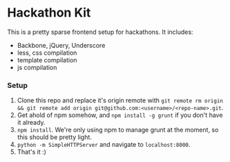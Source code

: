 # Hackathon Kit

This is a pretty sparse frontend setup for hackathons. It includes:

  - Backbone, jQuery, Underscore
  - less, css compilation
  - template compilation
  - js compilation

### Setup

1. Clone this repo and replace it's origin remote with `git remote rm origin && git remote add origin git@github.com:<username>/<repo-name>.git`.
2. Get ahold of npm somehow, and `npm install -g grunt` if you don't have it already.
3. `npm install`. We're only using npm to manage grunt at the moment, so this should be pretty light.
4. `python -m SimpleHTTPServer` and navigate to `localhost:8000`.
5. That's it :)

